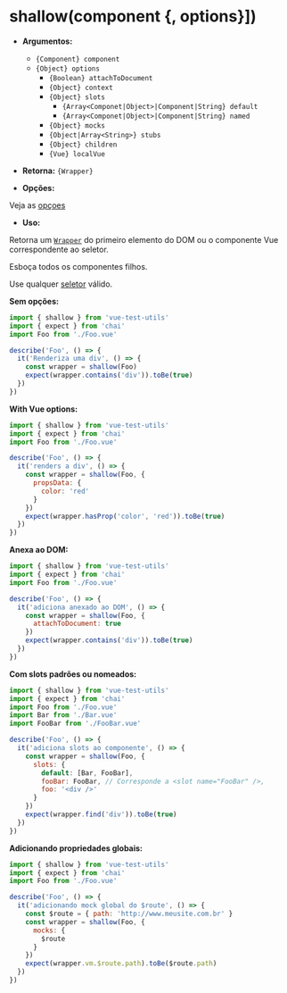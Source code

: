 # shallow(component {, options}])

- **Argumentos:**

  - `{Component} component`
  - `{Object} options`
    - `{Boolean} attachToDocument`
    - `{Object} context`
    - `{Object} slots`
        - `{Array<Componet|Object>|Component|String} default`
        - `{Array<Componet|Object>|Component|String} named`
    - `{Object} mocks`
    - `{Object|Array<String>} stubs`
    - `{Object} children`
    - `{Vue} localVue`

- **Retorna:** `{Wrapper}`

- **Opções:**

Veja as [opçoes](./options.md)

- **Uso:**

Retorna um [`Wrapper`](wrapper/README.md) do primeiro elemento do DOM ou o componente Vue correspondente ao seletor.

Esboça todos os componentes filhos.

Use qualquer [seletor](selectors.md) válido.

**Sem opções:**

```js
import { shallow } from 'vue-test-utils'
import { expect } from 'chai'
import Foo from './Foo.vue'

describe('Foo', () => {
  it('Renderiza uma div', () => {
    const wrapper = shallow(Foo)
    expect(wrapper.contains('div')).toBe(true)
  })
})
```

**With Vue options:**

```js
import { shallow } from 'vue-test-utils'
import { expect } from 'chai'
import Foo from './Foo.vue'

describe('Foo', () => {
  it('renders a div', () => {
    const wrapper = shallow(Foo, {
      propsData: {
        color: 'red'
      }
    })
    expect(wrapper.hasProp('color', 'red')).toBe(true)
  })
})
```

**Anexa ao DOM:**

```js
import { shallow } from 'vue-test-utils'
import { expect } from 'chai'
import Foo from './Foo.vue'

describe('Foo', () => {
  it('adiciona anexado ao DOM', () => {
    const wrapper = shallow(Foo, {
      attachToDocument: true
    })
    expect(wrapper.contains('div')).toBe(true)
  })
})
```

**Com slots padrões ou nomeados:**

```js
import { shallow } from 'vue-test-utils'
import { expect } from 'chai'
import Foo from './Foo.vue'
import Bar from './Bar.vue'
import FooBar from './FooBar.vue'

describe('Foo', () => {
  it('adiciona slots ao componente', () => {
    const wrapper = shallow(Foo, {
      slots: {
        default: [Bar, FooBar],
        fooBar: FooBar, // Corresponde a <slot name="FooBar" />,
        foo: '<div />'
      }
    })
    expect(wrapper.find('div')).toBe(true)
  })
})
```

**Adicionando propriedades globais:**

```js
import { shallow } from 'vue-test-utils'
import { expect } from 'chai'
import Foo from './Foo.vue'

describe('Foo', () => {
  it('adicionando mock global do $route', () => {
    const $route = { path: 'http://www.meusite.com.br' }
    const wrapper = shallow(Foo, {
      mocks: {
        $route
      }
    })
    expect(wrapper.vm.$route.path).toBe($route.path)
  })
})
```
